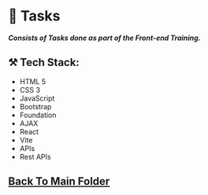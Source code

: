 # 📌 Tasks

***Consists of Tasks done as part of the Front-end Training.***

## ⚒️ Tech Stack:
- HTML 5
- CSS 3
- JavaScript
- Bootstrap
- Foundation
- AJAX
- React
- Vite
- APIs
- Rest APIs

## [Back To Main Folder](../)
